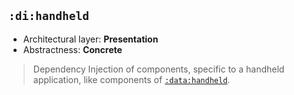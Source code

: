 ## `:di:handheld`

* Architectural layer: **Presentation**
* Abstractness: **Concrete**

> Dependency Injection of components, specific to a handheld application, like components of [`:data:handheld`](https://github.com/mmolosay/DataLayerCommunication/tree/master/data/handheld).
